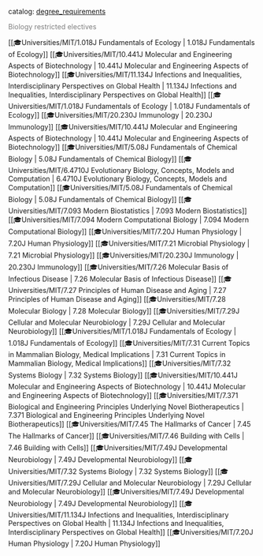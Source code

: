 catalog: [degree_requirements](https://eecsis.mit.edu/degree_requirements.html#BIORE)

<font style="color: grey">Biology restricted electives</font>

<span class="sus-course">[[🎓Universities/MIT/1.018J Fundamentals of Ecology | 1.018J Fundamentals of Ecology]]</span>
<span class="sus-course">[[🎓Universities/MIT/10.441J Molecular and Engineering Aspects of Biotechnology | 10.441J Molecular and Engineering Aspects of Biotechnology]]</span>
<span class="sus-course">[[🎓Universities/MIT/11.134J Infections and Inequalities, Interdisciplinary Perspectives on Global Health | 11.134J Infections and Inequalities, Interdisciplinary Perspectives on Global Health]]</span>
<span class="sus-course">[[🎓Universities/MIT/1.018J Fundamentals of Ecology | 1.018J Fundamentals of Ecology]]</span>
<span class="sus-course">[[🎓Universities/MIT/20.230J Immunology | 20.230J Immunology]]</span>
<span class="sus-course">[[🎓Universities/MIT/10.441J Molecular and Engineering Aspects of Biotechnology | 10.441J Molecular and Engineering Aspects of Biotechnology]]</span>
<span class="sus-course">[[🎓Universities/MIT/5.08J Fundamentals of Chemical Biology | 5.08J Fundamentals of Chemical Biology]]</span>
<span class="sus-course">[[🎓Universities/MIT/6.4710J Evolutionary Biology, Concepts, Models and Computation | 6.4710J Evolutionary Biology, Concepts, Models and Computation]]</span>
<span class="sus-course">[[🎓Universities/MIT/5.08J Fundamentals of Chemical Biology | 5.08J Fundamentals of Chemical Biology]]</span>
<span class="sus-course">[[🎓Universities/MIT/7.093 Modern Biostatistics | 7.093 Modern Biostatistics]]</span>
<span class="sus-course">[[🎓Universities/MIT/7.094 Modern Computational Biology | 7.094 Modern Computational Biology]]</span>
<span class="sus-course">[[🎓Universities/MIT/7.20J Human Physiology | 7.20J Human Physiology]]</span>
<span class="sus-course">[[🎓Universities/MIT/7.21 Microbial Physiology | 7.21 Microbial Physiology]]</span>
<span class="sus-course">[[🎓Universities/MIT/20.230J Immunology | 20.230J Immunology]]</span>
<span class="sus-course">[[🎓Universities/MIT/7.26 Molecular Basis of Infectious Disease | 7.26 Molecular Basis of Infectious Disease]]</span>
<span class="sus-course">[[🎓Universities/MIT/7.27 Principles of Human Disease and Aging | 7.27 Principles of Human Disease and Aging]]</span>
<span class="sus-course">[[🎓Universities/MIT/7.28 Molecular Biology | 7.28 Molecular Biology]]</span>
<span class="sus-course">[[🎓Universities/MIT/7.29J Cellular and Molecular Neurobiology | 7.29J Cellular and Molecular Neurobiology]]</span>
<span class="sus-course">[[🎓Universities/MIT/1.018J Fundamentals of Ecology | 1.018J Fundamentals of Ecology]]</span>
<span class="sus-course">[[🎓Universities/MIT/7.31 Current Topics in Mammalian Biology, Medical Implications | 7.31 Current Topics in Mammalian Biology, Medical Implications]]</span>
<span class="sus-course">[[🎓Universities/MIT/7.32 Systems Biology | 7.32 Systems Biology]]</span>
<span class="sus-course">[[🎓Universities/MIT/10.441J Molecular and Engineering Aspects of Biotechnology | 10.441J Molecular and Engineering Aspects of Biotechnology]]</span>
<span class="sus-course">[[🎓Universities/MIT/7.371 Biological and Engineering Principles Underlying Novel Biotherapeutics | 7.371 Biological and Engineering Principles Underlying Novel Biotherapeutics]]</span>
<span class="sus-course">[[🎓Universities/MIT/7.45 The Hallmarks of Cancer | 7.45 The Hallmarks of Cancer]]</span>
<span class="sus-course">[[🎓Universities/MIT/7.46 Building with Cells | 7.46 Building with Cells]]</span>
<span class="sus-course">[[🎓Universities/MIT/7.49J Developmental Neurobiology | 7.49J Developmental Neurobiology]]</span>
<span class="sus-course">[[🎓Universities/MIT/7.32 Systems Biology | 7.32 Systems Biology]]</span>
<span class="sus-course">[[🎓Universities/MIT/7.29J Cellular and Molecular Neurobiology | 7.29J Cellular and Molecular Neurobiology]]</span>
<span class="sus-course">[[🎓Universities/MIT/7.49J Developmental Neurobiology | 7.49J Developmental Neurobiology]]</span>
<span class="sus-course">[[🎓Universities/MIT/11.134J Infections and Inequalities, Interdisciplinary Perspectives on Global Health | 11.134J Infections and Inequalities, Interdisciplinary Perspectives on Global Health]]</span>
<span class="sus-course">[[🎓Universities/MIT/7.20J Human Physiology | 7.20J Human Physiology]]</span>

